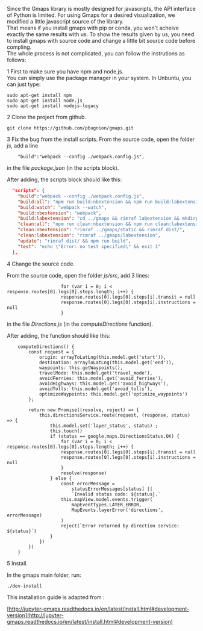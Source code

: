 Since the Gmaps library is mostly designed for javascripts, the API interface of Python is limited. For using Gmaps for a desired visualization, we modified a little javascript source of the library.  
That means if you install gmaps with pip or conda, you won't acheive exactly the same results with us. To show the results given by us, you need to install gmaps with source code and change a little bit source code before compling.  
The whole process is not complicated, you can follow the instrutions as follows:  


1 First to make sure you have npm and node.js.  
You can simply use the package manager in your system. In Unbuntu, you can just type:
```
sudo apt-get install npm
sudo apt-get install node.js
sudo apt-get install nodejs-legacy
```

2 Clone the project from github.
```
git clone https://github.com/pbugnion/gmaps.git
```
3 Fix the bug from the install scripts.
From the source code, open the folder *js*, add a line
```
    "build":"webpack --config ./webpack.config.js",
```
in the file *package.json* (in the scripts block).

After adding, the scripts block should like this:
```json
  "scripts": {
    "build":"webpack --config ./webpack.config.js",
    "build:all": "npm run build:nbextension && npm run build:labextension",
    "build:watch": "webpack --watch",
    "build:nbextension": "webpack",
    "build:labextension": "cd ../gmaps && rimraf labextension && mkdirp labextension && cd labextension && npm pack ../../js",
    "clean:all": "npm run clean:nbextension && npm run clean:labextension",
    "clean:nbextension": "rimraf ../gmaps/static && rimraf dist/",
    "clean:labextension": "rimraf ../gmaps/labextension",
    "update": "rimraf dist/ && npm run build",
    "test": "echo \"Error: no test specified\" && exit 1"
  },
```  

4 Change the source code.

From the source code, open the folder *js/src*, add 3 lines:
```
                    for (var i = 0; i < response.routes[0].legs[0].steps.length; i++) {
                    response.routes[0].legs[0].steps[i].transit = null
                    response.routes[0].legs[0].steps[i].instructions = null
                    }
```
in the file *Directions.js* (in the *computeDirections* function).


After adding, the function should like this:
```
    computeDirections() {
        const request = {
            origin: arrayToLatLng(this.model.get('start')),
            destination: arrayToLatLng(this.model.get('end')),
            waypoints: this.getWaypoints(),
            travelMode: this.model.get('travel_mode'),
            avoidFerries: this.model.get('avoid_ferries'),
            avoidHighways: this.model.get('avoid_highways'),
            avoidTolls: this.model.get('avoid_tolls'),
            optimizeWaypoints: this.model.get('optimize_waypoints')
        };

        return new Promise((resolve, reject) => {
            this.directionsService.route(request, (response, status) => {
                this.model.set('layer_status', status) ;
                this.touch()
                if (status == google.maps.DirectionsStatus.OK) {
                    for (var i = 0; i < response.routes[0].legs[0].steps.length; i++) {
                    response.routes[0].legs[0].steps[i].transit = null
                    response.routes[0].legs[0].steps[i].instructions = null
                    }
                    resolve(response)
                } else {
                    const errorMessage =
                        statusErrorMessages[status] ||
                        `Invalid status code: ${status}.`
                    this.mapView.model.events.trigger(
                        mapEventTypes.LAYER_ERROR,
                        MapEvents.layerError('directions', errorMessage)
                    )
                    reject(`Error returned by direction service: ${status}`)
                }
            })
        })
    }
```
5 Install.

In the gmaps main folder, run:
```
./dev-install
```

This installation guide is adapted from :

[http://jupyter-gmaps.readthedocs.io/en/latest/install.html#development-version](http://jupyter-gmaps.readthedocs.io/en/latest/install.html#development-version)